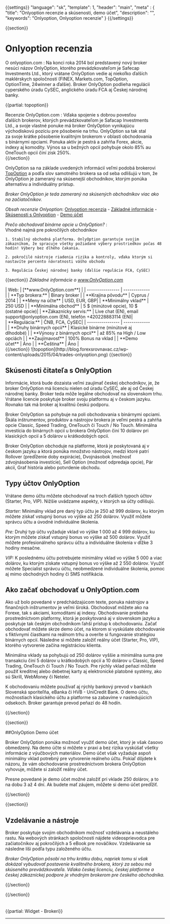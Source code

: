 ﻿{{settings}}
  "language": "sk",
  "template": 1,
  "header": "main",
  "meta" : {
    "title": "Onlyoption recenzie a skúsenosti, demo účet",
    "description": "",
    "keywords": "Onlyoption, Onlyoption recenzie"
  }
{{/settings}}
<div itemprop="review" itemscope itemtype="http://schema.org/Review">

<span itemprop="reviewRating" itemscope itemtype="http://schema.org/Rating">
  <meta itemprop="worstRating" content="1"/>
  <meta itemprop="ratingValue" content="94"/>
  <meta itemprop="bestRating" content="100"/>
</span>
<meta itemprop="itemreviewed" content="Stockpair">
<meta itemprop="author" content="ForexSrovnávač.cz">

<div class="row">
<div class="col-md-9" role="main" markdown="1"> 

{{section}}

# Onlyoption recenzia
<div class="row" style="width:92%">
  <div class="col-md-6" markdown="1">
O onlyoption.com
:    
Na konci roka 2014 bol predstavený nový broker nesúci názov OnlyOption, ktorého prevádzkovateľom je Safecap Investments Ltd., ktorý vrátane OnlyOption vedie aj niekoľko ďalších maklérskych spoločností (FINEX, Markets.com, TopOption, OptionTime, 24winner a ďalšie). Broker OnlyOption podlieha regulácii cyperského úradu CySEC, anglického úradu FCA aj Českej národnej banky.


{{partial: topoption}}

</div>
  <div class="col-md-6" markdown="1">
Recenzie OnlyOption.com
:    
Vďaka spojenie s dobrou povesťou ďalších brokerov, ktorých prevádzkovateľom je Safacap Investments Ltd., a svoje vlastné ponuke má broker OnlyOption vynikajúcu východiskovú pozíciu pre pôsobenie na trhu. OnlyOption sa tak stal za svoje krátke pôsobenie kvalitným brokerom v oblasti obchodovania s binárnymi opciami. Ponuka aktív je pestrá a zahŕňa Forex, akcie, indexy aj komodity. Výnos sa u bežných opcií pohybuje okolo 85% au OneTouch opcií činí zisk 250%. 


</div>
</div>
{{/section}}

OnlyOption sa na základe uvedených informácií veľmi podobá brokerovi [TopOption](http://www.forexsrovnavac.cz/sk/topoption "topoption recenzie") a podľa slov samotného brokera sa od seba odlišujú v tom, že OnlyOption je zameraný na skúsenejší obchodníkov, ktorým ponúka alternatívu a individuálny prístup.

*Broker OnlyOption je teda zameraný na skúsených obchodníkov viac ako na začiatočníkov.*

*Obsah recenzie Onlyoption*: [Onlyoption recenzia](http://forexsrovnavac.cz/sk/Onlyoption#section-1) - [Základné informácie](http://forexsrovnavac.cz/sk/Onlyoption#section-2) - [Skúsenosti s Onlyoption](http://forexsrovnavac.cz/sk/Onlyoption#section-3) - [Demo účet](http://forexsrovnavac.cz/sk/Onlyoption#section-4)

*Prečo obchodovať binárne opcie u OnlyOption?*
:    
     Vhodné najmä pre pokročilých obchodníkov

    1. Stabilný obchodná platforma. OnlyOption garantuje svojim zákazníkom, že spracuje všetky požiadané výbery prostriedkov počas 48 hodín! Výbery bez dlhého čakania.
    
    2. pokročilé nástroje riadenia rizika a kontroly, vďaka ktorým si nastavíte percento návratnosti vášho obchodu

    3. Regulácia Českej národnej banky (ďalšie regulácie FCA, CySEC) 

{{section}}
*Základné informácie o www.OnlyOption.com*
<div class="row" style="width:92%">
  <div class="col-md-6" markdown="1">
| Web:     |   [**www.OnlyOption.com**] |
| ---------------- | ------------- |
| **Typ brokera:**   | Binary broker  |
| **Krajina pôvodu**   | Cyprus / 2014  |
| **Meny na účte** | USD, EUR, GBP|
| **Minimálny vklad** | 250 USD |
| **Minimálna obchod**  | 5 $ (minútové opcie), 10 $ (ostatné opcie)|
| **Zákaznícky servis:**  | Live chat (EN), email support@onlyoption.com (EN), telefón +420228883114 (EN)|


  </div>
  <div class="col-md-6" markdown="1">
| **Regulácia:**  | ČNB, FCA, CySEC|
| ---------------- | ------------- |
| **Druhy binárnych opcií**  | Klasické binárne (minútové aj dlhodobé) |
| **Výnosy z binárnych opcií**  | až 85% na High / Low opciách |
| **Zaujímavosť**  | 100% Bonus na vklad |
| **Demo účet**  | Áno |
| **Čeština**  | Áno |


</div>
</div>
{{/section}}
![topoption](http://blog.forexsrovnavac.cz/wp-content/uploads/2015/04/trades-onlyoption.png) 
{{section}}

## Skúsenosti čitateľa s OnlyOption

Informácie, ktorá bude dozaista veľmi zaujímať českej obchodníkov, je, že broker OnlyOption má licenciu nielen od úradu CySEC, ale aj od Českej národnej banky. Broker teda môže legálne obchodovať na slovenskom trhu. Vrátane licencie poskytuje broker svoju platformu aj v českom jazyku. Rovnako tak má broker aj kvalitnú českú podporu.

Broker OnlyOption sa pohybuje na poli obchodovania s binárnymi opciami. Škála inštrumentov, produktov a nástrojov brokera je veľmi pestrá a zahŕňa opcie Classic, Speed ​​Trading, OneTouch či Touch / No Touch. Minimálna investícia do binárnych opcií u brokera OnlyOption činí 10 dolárov pri klasických opcií a 5 dolárov u krátkodobých opcií.

Broker OnlyOption obchoduje na platforme, ktorá je poskytovaná aj v českom jazyku a ktorá ponúka množstvo nástrojov, medzi ktoré patrí Rollover (predĺženie doby expirácie), Dvojnásobok (možnosť zdvojnásobenia investície), Sell Option (možnosť odpredaja opcie), Pár akcií, Graf história alebo potvrdenie obchodu.

## Typy účtov OnlyOption

Vrátane demo účtu môžete obchodovať na troch ďalších typoch účtov (Starter, Pro, VIP). Nižšie uvádzame aspekty, v ktorých sa účty odlišujú.

*Starter:* Minimálny vklad pre daný typ účtu je 250 až 999 dolárov, ku ktorým môžete získať vstupný bonus vo výške až 250 dolárov. Využiť môžete správcu účtu a úvodné individuálne školenia.

*Pre:* Druhý typ účtu vyžaduje vklad vo výške 1 000 až 4 999 dolárov, ku ktorým môžete získať vstupný bonus vo výške až 500 dolárov. Využiť môžete profesionálneho správcu účtu a individuálne školenia v dĺžke 3 hodiny mesačne.

*VIP:* K poslednému účtu potrebujete minimálny vklad vo výške 5 000 a viac dolárov, ku ktorým získate vstupný bonus vo výške až 2 550 dolárov. Využiť môžete Specialist správcu účtu, neobmedzené individuálne školenia, pomoc aj mimo obchodných hodiny či SMS notifikácia.


## Ako začať obchodovať u OnlyOption.com

Ako už bolo povedané v predchádzajúcom texte, ponuka nástrojov a finančných inštrumentov je veľmi široká. Obchodovať môžete ako na Forexe, tak s akciami, komoditami aj indexy. Obchodovanie prebieha prostredníctvom platformy, ktorá je poskytovaná aj v slovenskom jazyku a poskytuje tak českým obchodníkom ľahší prístup k obchodovaniu. Začať obchodovať môžete skrze demo účet, na ktorom si vyskúšate obchodovanie s fiktívnymi čiastkami na reálnom trhu a overíte si fungovanie stratégiou binárnych opcií. Následne si môžete založiť reálny účet (Starter, Pro, VIP), ktorého vytvorenie začína registráciou klienta.

Minimálna vklady sa pohybujú od 250 dolárov vyššie a minimálna suma pre transakciu činí 5 dolárov u krátkodobých opcií a 10 dolárov u Classic, Speed ​​Trading, OneTouch či Touch / No Touch. Pre rýchly vklad peňazí môžete použiť kreditnej alebo debetnej karty aj elektronické platobné systémy, ako sú Skrill, WebMoney či Neteler.

K obchodovaniu môžete používať aj rýchly bankový prevod v bankách Slovenská sporiteľňa, eBanka či HVB - UniCredit Bank. O demo účtu, možnostiach klasického účtu a platforme sa zabavíme v nasledujúcich odsekoch. Broker garantuje prevod peňazí do 48 hodín.

{{/section}}

{{section}}

##OnlyOption Demo účet

Broker OnlyOption ponúka možnosť využiť demo účet, ktorý je však časovo obmedzený. Na demo účte si môžete v praxi a bez rizika vyskúšať všetky informácie z výučbových materiálov. Demo účet však vyžaduje aspoň minimálny vklad potrebný pre vytvorenie reálneho účtu. Pokiaľ dôjdete k názoru, že vám obchodovanie prostredníctvom brokera OnlyOption vyhovuje, môžete si založiť reálny účet.

Presne povedané je demo účet možné založiť pri vklade 250 dolárov, a to na dobu 3 až 4 dní. Ak budete mať záujem, môžete si demo účet predĺžiť.




{{/section}}


{{section}}
## Vzdelávanie a nástroje

Broker poskytuje svojim obchodníkom možnosť vzdelávania a neustáleho rastu. Na webových stránkach spoločnosti nájdete videosprievodca pre začiatočníkov aj pokročilých a 5 eBook pre nováčikov. Vzdelávanie sa následne líši podľa typu založeného účtu.

*Broker OnlyOption pôsobí na trhu krátku dobu, napriek tomu si však dokázal vybudovať postavenie kvalitného brokera, ktorý za sebou má skúseného prevádzkovateľa. Vďaka českej licenciu, českej platforme a českej zákazníckej podpore je vhodným brokerom pre českého obchodníka.*

{{/section}}

{{/section}}



</div>
<div class="col-md-3" markdown="1">
<div class="well" markdown="1" style="margin-top: 2.5em">
  

</div>
<div class="container-fluid" markdown="1">

{{partial: Widget - Brokeri}}


</div>
<div class="container-fluid" markdown="1">


</div>


- - -


</div>
</div>
</div>

</div><!-- /itemreview -->
